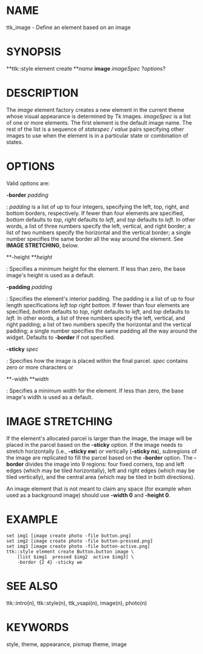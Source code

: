 # NAME

ttk_image - Define an element based on an image

# SYNOPSIS

**ttk::style element create ***name* **image** *imageSpec* ?*options*?

# DESCRIPTION

The *image* element factory creates a new element in the current theme
whose visual appearance is determined by Tk images. *imageSpec* is a
list of one or more elements. The first element is the default image
name. The rest of the list is a sequence of *statespec / value* pairs
specifying other images to use when the element is in a particular state
or combination of states.

# OPTIONS

Valid *options* are:

**-border** *padding*

:   *padding* is a list of up to four integers, specifying the left,
    top, right, and bottom borders, respectively. If fewer than four
    elements are specified, *bottom* defaults to *top*, *right* defaults
    to *left*, and *top* defaults to *left*. In other words, a list of
    three numbers specify the left, vertical, and right border; a list
    of two numbers specify the horizontal and the vertical border; a
    single number specifies the same border all the way around the
    element. See **IMAGE STRETCHING**, below.

**-height ***height*

:   Specifies a minimum height for the element. If less than zero, the
    base image\'s height is used as a default.

**-padding** *padding*

:   Specifies the element\'s interior padding. The padding is a list of
    up to four length specifications *left top right bottom*. If fewer
    than four elements are specified, *bottom* defaults to *top*,
    *right* defaults to *left*, and *top* defaults to *left*. In other
    words, a list of three numbers specify the left, vertical, and right
    padding; a list of two numbers specify the horizontal and the
    vertical padding; a single number specifies the same padding all the
    way around the widget. Defaults to **-border** if not specified.

**-sticky** *spec*

:   Specifies how the image is placed within the final parcel. *spec*
    contains zero or more characters or

**-width ***width*

:   Specifies a minimum width for the element. If less than zero, the
    base image\'s width is used as a default.

# IMAGE STRETCHING

If the element\'s allocated parcel is larger than the image, the image
will be placed in the parcel based on the **-sticky** option. If the
image needs to stretch horizontally (i.e., **-sticky ew**) or vertically
(**-sticky ns**), subregions of the image are replicated to fill the
parcel based on the **-border** option. The **-border** divides the
image into 9 regions: four fixed corners, top and left edges (which may
be tiled horizontally), left and right edges (which may be tiled
vertically), and the central area (which may be tiled in both
directions).

An image element that is not meant to claim any space (for example when
used as a background image) should use **-width 0** and **-height 0**.

# EXAMPLE

    set img1 [image create photo -file button.png]
    set img2 [image create photo -file button-pressed.png]
    set img3 [image create photo -file button-active.png]
    ttk::style element create Button.button image \
        [list $img1  pressed $img2  active $img3] \
        -border {2 4} -sticky we

# SEE ALSO

ttk::intro(n), ttk::style(n), ttk_vsapi(n), image(n), photo(n)

# KEYWORDS

style, theme, appearance, pixmap theme, image
